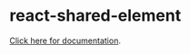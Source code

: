 # react-shared-element

[Click here for documentation](https://github.com/jaguaryang/shared-element-transitions).
